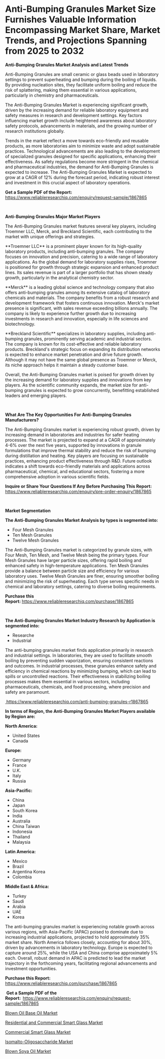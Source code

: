 <p><h1>Anti-Bumping Granules Market Size Furnishes Valuable Information Encompassing Market Share, Market Trends, and Projections Spanning from 2025 to 2032</h1></p><p><strong>Anti-Bumping Granules Market Analysis and Latest Trends</strong></p>
<p><p>Anti-Bumping Granules are small ceramic or glass beads used in laboratory settings to prevent superheating and bumping during the boiling of liquids. By providing nucleation sites, they facilitate uniform boiling and reduce the risk of splattering, making them essential in various applications, particularly in chemistry and pharmaceuticals. </p><p>The Anti-Bumping Granules Market is experiencing significant growth, driven by the increasing demand for reliable laboratory equipment and safety measures in research and development settings. Key factors influencing market growth include heightened awareness about laboratory safety protocols, advancements in materials, and the growing number of research institutions globally. </p><p>Trends in the market reflect a move towards eco-friendly and reusable products, as more laboratories aim to minimize waste and adopt sustainable practices. Technological advancements are also leading to the development of specialized granules designed for specific applications, enhancing their effectiveness. As safety regulations become more stringent in the chemical and pharmaceutical industries, the demand for Anti-Bumping Granules is expected to increase. The Anti-Bumping Granules Market is expected to grow at a CAGR of 12% during the forecast period, indicating robust interest and investment in this crucial aspect of laboratory operations.</p></p>
<p><strong>Get a Sample PDF of the Report:&nbsp;</strong> <a href="https://www.reliableresearchiq.com/enquiry/request-sample/1867865?utm_campaign=1900&utm_medium=2&utm_source=Github&utm_content=ia&utm_term=03042025&utm_id=anti-bumping-granules">https://www.reliableresearchiq.com/enquiry/request-sample/1867865</a></p>
<p>&nbsp;</p>
<p><strong>Anti-Bumping Granules Major Market Players</strong></p>
<p><p>The Anti-Bumping Granules market features several key players, including Troemner LLC, Merck, and Breckland Scientific, each contributing to the market with unique offerings and strategies.</p><p>**Troemner LLC** is a prominent player known for its high-quality laboratory products, including anti-bumping granules. The company focuses on innovation and precision, catering to a wide range of laboratory applications. As the global demand for laboratory supplies rises, Troemner is positioned for growth through strategic expansion and enhanced product lines. Its sales revenue is part of a larger portfolio that has shown steady growth, particularly in the analytical chemistry sector.</p><p>**Merck** is a leading global science and technology company that also offers anti-bumping granules among its extensive catalog of laboratory chemicals and materials. The company benefits from a robust research and development framework that fosters continuous innovation. Merck's market presence is significant, with sales revenue exceeding billions annually. The company is likely to experience further growth due to increasing investments in research and innovation, especially in life sciences and biotechnology.</p><p>**Breckland Scientific** specializes in laboratory supplies, including anti-bumping granules, prominently serving academic and industrial sectors. The company is known for its cost-effective and reliable laboratory products. Breckland's strategic focus on expanding its distribution networks is expected to enhance market penetration and drive future growth. Although it may not have the same global presence as Troemner or Merck, its niche approach helps it maintain a steady customer base.</p><p>Overall, the Anti-Bumping Granules market is poised for growth driven by the increasing demand for laboratory supplies and innovations from key players. As the scientific community expands, the market size for anti-bumping granules is expected to grow concurrently, benefitting established leaders and emerging players.</p></p>
<p>&nbsp;</p>
<p><strong>What Are The Key Opportunities For Anti-Bumping Granules Manufacturers?</strong></p>
<p><p>The Anti-Bumping Granules market is experiencing robust growth, driven by increasing demand in laboratories and industries for safer heating processes. The market is projected to expand at a CAGR of approximately 4-6% over the next five years, supported by innovations in granule formulations that improve thermal stability and reduce the risk of bumping during distillation and heating. Key players are focusing on sustainable practices, enhancing product effectiveness through R&D. Future outlook indicates a shift towards eco-friendly materials and applications across pharmaceutical, chemical, and educational sectors, fostering a more comprehensive adoption in various scientific fields.</p></p>
<p><strong>Inquire or Share Your Questions If Any Before Purchasing This Report:</strong> <a href="https://www.reliableresearchiq.com/enquiry/pre-order-enquiry/1867865?utm_campaign=1900&utm_medium=2&utm_source=Github&utm_content=ia&utm_term=03042025&utm_id=anti-bumping-granules">https://www.reliableresearchiq.com/enquiry/pre-order-enquiry/1867865</a></p>
<p>&nbsp;</p>
<p><strong>Market Segmentation</strong></p>
<p><strong>The Anti-Bumping Granules Market Analysis by types is segmented into:</strong></p>
<p><ul><li>Four Mesh Granules</li><li>Ten Mesh Granules</li><li>Twelve Mesh Granules</li></ul></p>
<p><p>The Anti-Bumping Granules market is categorized by granule sizes, with Four Mesh, Ten Mesh, and Twelve Mesh being the primary types. Four Mesh Granules have larger particle sizes, offering rapid boiling and enhanced safety in high-temperature applications. Ten Mesh Granules provide a balance between particle size and efficiency for various laboratory uses. Twelve Mesh Granules are finer, ensuring smoother boiling and minimizing the risk of superheating. Each type serves specific needs in chemical and laboratory settings, catering to diverse boiling requirements.</p></p>
<p><strong>Purchase this Report:&nbsp;</strong><a href="https://www.reliableresearchiq.com/purchase/1867865?utm_campaign=1900&utm_medium=2&utm_source=Github&utm_content=ia&utm_term=03042025&utm_id=anti-bumping-granules">https://www.reliableresearchiq.com/purchase/1867865</a></p>
<p>&nbsp;</p>
<p><strong>The Anti-Bumping Granules Market Industry Research by Application is segmented into:</strong></p>
<p><ul><li>Researche</li><li>Industrial</li></ul></p>
<p><p>The anti-bumping granules market finds application primarily in research and industrial settings. In laboratories, they are used to facilitate smooth boiling by preventing sudden vaporization, ensuring consistent reactions and outcomes. In industrial processes, these granules enhance safety and efficiency in chemical reactions by minimizing bumping, which can lead to spills or uncontrolled reactions. Their effectiveness in stabilizing boiling processes makes them essential in various sectors, including pharmaceuticals, chemicals, and food processing, where precision and safety are paramount.</p></p>
<p><a href="https://www.reliableresearchiq.com/anti-bumping-granules-r1867865?utm_campaign=1900&utm_medium=2&utm_source=Github&utm_content=ia&utm_term=03042025&utm_id=anti-bumping-granules">&nbsp;https://www.reliableresearchiq.com/anti-bumping-granules-r1867865</a></p>
<p><strong>In terms of Region, the Anti-Bumping Granules Market Players available by Region are:</strong></p>
<p>
    <p> <strong> North America: </strong>
        <ul>
            <li>United States</li>
            <li>Canada</li>
        </ul>
        </p> 
    <p> <strong> Europe: </strong>
        <ul>
            <li>Germany</li>
            <li>France</li>
            <li>U.K.</li>
            <li>Italy</li>
            <li>Russia</li>
        </ul>
        </p> 
    <p> <strong> Asia-Pacific: </strong>
        <ul>
            <li>China</li>
            <li>Japan</li>
            <li>South Korea</li>
            <li>India</li>
            <li>Australia</li>
            <li>China Taiwan</li>
            <li>Indonesia</li>
            <li>Thailand</li>
            <li>Malaysia</li>
        </ul>
        </p> 
    <p> <strong> Latin America: </strong>
        <ul>
            <li>Mexico</li>
            <li>Brazil</li>
            <li>Argentina Korea</li>
            <li>Colombia</li>
        </ul>
        </p> 
    <p> <strong> Middle East & Africa: </strong>
        <ul>
            <li>Turkey</li>
            <li>Saudi</li>
            <li>Arabia</li>
            <li>UAE</li>
            <li>Korea</li>
        </ul>
    </p>
    </p>
<p><p>The anti-bumping granules market is experiencing notable growth across various regions, with Asia-Pacific (APAC) poised to dominate due to increasing industrial applications, projected to hold approximately 35% market share. North America follows closely, accounting for about 30%, driven by advancements in laboratory technology. Europe is expected to capture around 25%, while the USA and China comprise approximately 5% each. Overall, robust demand in APAC is predicted to lead the market trajectory in the forthcoming years, facilitating regional advancements and investment opportunities.</p></p>
<p><strong>Purchase this Report: </strong><a href="https://www.reliableresearchiq.com/purchase/1867865?utm_campaign=1900&utm_medium=2&utm_source=Github&utm_content=ia&utm_term=03042025&utm_id=anti-bumping-granules">https://www.reliableresearchiq.com/purchase/1867865</a></p>
<p>&nbsp;<strong>Get a Sample PDF of the Report:&nbsp;&nbsp;</strong><a href="https://www.reliableresearchiq.com/enquiry/request-sample/1867865?utm_campaign=1900&utm_medium=2&utm_source=Github&utm_content=ia&utm_term=03042025&utm_id=anti-bumping-granules">https://www.reliableresearchiq.com/enquiry/request-sample/1867865</a></p>
<p><strong></strong></p>
<p><p><a href="https://github.com/bichukapac/Market-Research-Report-List-1/blob/main/blown-oil-base-oil-market.md?utm_campaign=1900&utm_medium=2&utm_source=Github&utm_content=ia&utm_term=03042025&utm_id=anti-bumping-granules">Blown Oil Base Oil Market</a></p><p><a href="https://github.com/leoustolja/Market-Research-Report-List-1/blob/main/residential-and-commercial-smart-glass-market.md?utm_campaign=1900&utm_medium=2&utm_source=Github&utm_content=ia&utm_term=03042025&utm_id=anti-bumping-granules">Residential and Commercial Smart Glass Market</a></p><p><a href="https://github.com/madethkijori/Market-Research-Report-List-1/blob/main/commercial-smart-glass-market.md?utm_campaign=1900&utm_medium=2&utm_source=Github&utm_content=ia&utm_term=03042025&utm_id=anti-bumping-granules">Commercial Smart Glass Market</a></p><p><a href="https://github.com/kanetaerkid/Market-Research-Report-List-1/blob/main/isomalto-oligosaccharide-market.md?utm_campaign=1900&utm_medium=2&utm_source=Github&utm_content=ia&utm_term=03042025&utm_id=anti-bumping-granules">Isomalto-Oligosaccharide Market</a></p><p><a href="https://github.com/ayondaylos/Market-Research-Report-List-1/blob/main/blown-soya-oil-market.md?utm_campaign=1900&utm_medium=2&utm_source=Github&utm_content=ia&utm_term=03042025&utm_id=anti-bumping-granules">Blown Soya Oil Market</a></p></p>